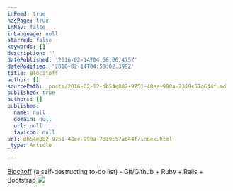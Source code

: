 ```yaml
---
inFeed: true
hasPage: true
inNav: false
inLanguage: null
starred: false
keywords: []
description: ''
datePublished: '2016-02-14T04:58:06.475Z'
dateModified: '2016-02-14T04:58:02.399Z'
title: Blocitoff
author: []
sourcePath: _posts/2016-02-12-db54e882-9751-48ee-990a-7319c57a644f.md
published: true
authors: []
publisher:
  name: null
  domain: null
  url: null
  favicon: null
url: db54e882-9751-48ee-990a-7319c57a644f/index.html
_type: Article

---
```

[Blocitoff][0] (a self-destructing to-do list) - Git/Github + Ruby + Rails + Bootstrap
![](https://the-grid-user-content.s3-us-west-2.amazonaws.com/227766d2-26ab-4e37-9b5b-04126110a6ea.png)

[0]: http://tabalie-blocitoff.herokuapp.com/